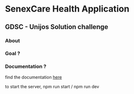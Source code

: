# SenexCare Health Application

## GDSC - Unijos Solution challenge


### About


### Goal ?


### Documentation ?
find the documentation [here](./Documentation.md)

to start the server, npm run start / npm run dev
